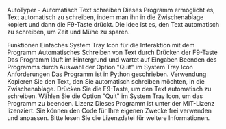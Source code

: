 AutoTyper - Automatisch Text schreiben
Dieses Programm ermöglicht es, Text automatisch zu schreiben, indem man ihn in die Zwischenablage kopiert und dann die F9-Taste drückt. Die Idee ist es, den Text automatisch zu schreiben, um Zeit und Mühe zu sparen.

Funktionen
Einfaches System Tray Icon für die Interaktion mit dem Programm
Automatisches Schreiben von Text durch Drücken der F9-Taste
Das Programm läuft im Hintergrund und wartet auf Eingaben
Beenden des Programms durch Auswahl der Option "Quit" im System Tray Icon
Anforderungen
Das Programm ist in Python geschrieben.
Verwendung
Kopieren Sie den Text, den Sie automatisch schreiben möchten, in die Zwischenablage.
Drücken Sie die F9-Taste, um den Text automatisch zu schreiben.
Wählen Sie die Option "Quit" im System Tray Icon, um das Programm zu beenden.
Lizenz
Dieses Programm ist unter der MIT-Lizenz lizenziert. Sie können den Code für Ihre eigenen Zwecke frei verwenden und anpassen. Bitte lesen Sie die Lizenzdatei für weitere Informationen.
